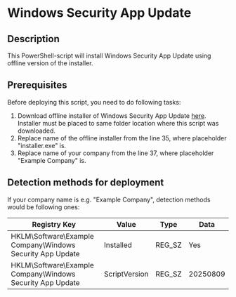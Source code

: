 # Windows Security App Update

## Description 
This PowerShell-script will install Windows Security App Update using offline version of the installer.

## Prerequisites
Before deploying this script, you need to do following tasks:
1. Download offline installer of Windows Security App Update [here](https://support.microsoft.com/en-us/topic/windows-security-app-update-a6ac7d2e-b1bf-44c0-a028-41720a242da3). Installer must be placed to same folder location where this script was downloaded.
2. Replace name of the offline installer from the line 35, where placeholder "installer.exe" is.
3. Replace name of your company from the line 37, where placeholder "Example Company" is.

## Detection methods for deployment
If your company name is e.g. "Example Company", detection methods would be following ones:

| Registry Key | Value | Type | Data |
| -------- | ------- | ------- |------- |
| HKLM\Software\Example Company\Windows Security App Update | Installed | REG_SZ | Yes
| HKLM\Software\Example Company\Windows Security App Update | ScriptVersion | REG_SZ | 20250809
